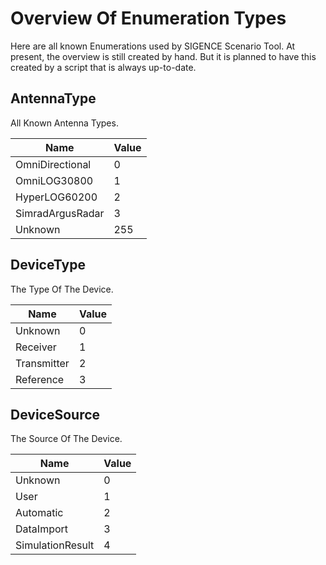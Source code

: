 ﻿# Overview Of Enumeration Types

Here are all known Enumerations used by SIGENCE Scenario Tool.
At present, the overview is still created by hand. 
But it is planned to have this created by a script that is always up-to-date.

## AntennaType

All Known Antenna Types.

Name|Value
-|-|
OmniDirectional|0
OmniLOG30800|1
HyperLOG60200|2
SimradArgusRadar|3
Unknown|255

## DeviceType

The Type Of The Device.

Name|Value
-|-|
Unknown|0
Receiver|1
Transmitter|2
Reference|3

## DeviceSource

The Source Of The Device.

Name|Value
-|-|
Unknown|0
User|1
Automatic|2
DataImport|3
SimulationResult|4
